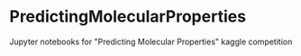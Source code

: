 # PredictingMolecularProperties
Jupyter notebooks for "Predicting Molecular Properties" kaggle competition

